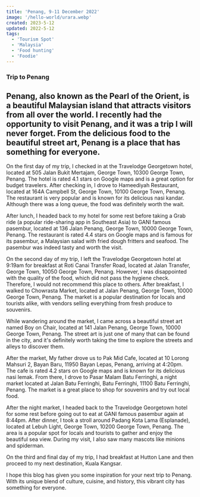 ```yaml
---
title: 'Penang, 9-11 December 2022'
image: '/hello-world/urara.webp'
created: 2023-5-12
updated: 2022-5-12
tags:
  - 'Tourism Spot'
  - 'Malaysia'
  - 'Food hunting'
  - 'Foodie'
---
```


### Trip to Penang

##  Penang, also known as the Pearl of the Orient, is a beautiful Malaysian island that attracts visitors from all over the world. I recently had the opportunity to visit Penang, and it was a trip I will never forget. From the delicious food to the beautiful street art, Penang is a place that has something for everyone.

On the first day of my trip, I checked in at the Travelodge Georgetown hotel, located at 505 Jalan Bukit Mertajam, George Town, 10300 George Town, Penang. The hotel is rated 4.1 stars on Google maps and is a great option for budget travelers. After checking in, I drove to Hameediyah Restaurant, located at 164A Campbell St, George Town, 10100 George Town, Penang. The restaurant is very popular and is known for its delicious nasi kandar. Although there was a long queue, the food was definitely worth the wait.

After lunch, I headed back to my hotel for some rest before taking a Grab ride (a popular ride-sharing app in Southeast Asia) to GANI famous pasembur, located at 136 Jalan Penang, George Town, 10000 George Town, Penang. The restaurant is rated 4.4 stars on Google maps and is famous for its pasembur, a Malaysian salad with fried dough fritters and seafood. The pasembur was indeed tasty and worth the visit.

On the second day of my trip, I left the Travelodge Georgetown hotel at 9:19am for breakfast at Roti Canai Transfer Road, located at Jalan Transfer, George Town, 10050 George Town, Penang. However, I was disappointed with the quality of the food, which did not pass the hygiene check. Therefore, I would not recommend this place to others. After breakfast, I walked to Chowrasta Market, located at Jalan Penang, George Town, 10000 George Town, Penang. The market is a popular destination for locals and tourists alike, with vendors selling everything from fresh produce to souvenirs.

While wandering around the market, I came across a beautiful street art named Boy on Chair, located at 141 Jalan Penang, George Town, 10000 George Town, Penang. The street art is just one of many that can be found in the city, and it's definitely worth taking the time to explore the streets and alleys to discover them.

After the market, My father drove us to Pak Mid Cafe, located at 10 Lorong Mahsuri 2, Bayan Baru, 11950 Bayan Lepas, Penang, arriving at 4:20pm. The cafe is rated 4.2 stars on Google maps and is known for its delicious nasi lemak. From there, I drove to Pasar Malam Batu Ferringhi, a night market located at Jalan Batu Ferringhi, Batu Ferringhi, 11100 Batu Ferringhi, Penang. The market is a great place to shop for souvenirs and try out local food.

After the night market, I headed back to the Travelodge Georgetown hotel for some rest before going out to eat at GANI famous pasembur again at 8:44pm. After dinner, I took a stroll around Padang Kota Lama (Esplanade), located at Lebuh Light, George Town, 10200 George Town, Penang. The area is a popular spot for locals and tourists to gather and enjoy the beautiful sea view. During my visit, I also saw many mascots like minions and spiderman.

On the third and final day of my trip, I had breakfast at Hutton Lane and then proceed to my next destination, Kuala Kangsar.

I hope this blog has given you some inspiration for your next trip to Penang. With its unique blend of culture, cuisine, and history, this vibrant city has something for everyone.
